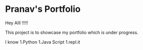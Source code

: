 # Pranav's Portfolio

Hey Alll !!!!!

This project is to showcase my portfolio which is under progress.

I know 
1.Python
1.Java Script
1.repl.it